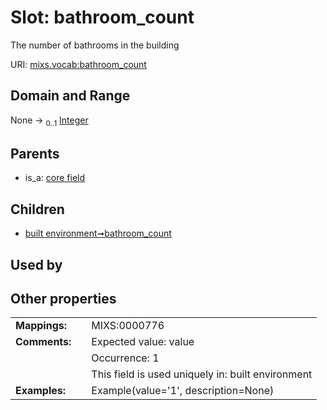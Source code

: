 
# Slot: bathroom_count


The number of bathrooms in the building

URI: [mixs.vocab:bathroom_count](https://w3id.org/mixs/vocab/bathroom_count)


## Domain and Range

None &#8594;  <sub>0..1</sub> [Integer](types/Integer.md)

## Parents

 *  is_a: [core field](core_field.md)

## Children

 *  [built environment➞bathroom_count](built_environment_bathroom_count.md)

## Used by


## Other properties

|  |  |  |
| --- | --- | --- |
| **Mappings:** | | MIXS:0000776 |
| **Comments:** | | Expected value: value |
|  | | Occurrence: 1 |
|  | | This field is used uniquely in: built environment |
| **Examples:** | | Example(value='1', description=None) |

